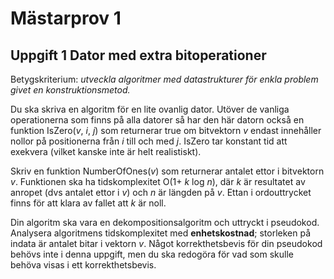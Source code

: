 # Mästarprov 1

## Uppgift 1 Dator med extra bitoperationer
Betygskriterium: *utveckla algoritmer med datastrukturer för enkla problem givet en konstruktionsmetod.*

Du ska skriva en algoritm för en lite ovanlig dator. Utöver de vanliga operationerna som finns på alla datorer så har den här datorn också en funktion IsZero(*v*, *i*, *j*) som returnerar true om bitvektorn *v* endast innehåller nollor på positionerna från *i* till och med *j*. IsZero tar konstant tid att exekvera (vilket kanske inte är helt realistiskt).

Skriv en funktion NumberOfOnes(*v*) som returnerar antalet ettor i bitvektorn *v*. Funktionen ska ha tidskomplexitet O(1+ *k* log *n*), där *k* är resultatet av anropet (dvs antalet ettor i *v*) och *n* är längden på *v*. Ettan i ordouttrycket finns för att klara av fallet att *k* är noll.

Din algoritm ska vara en dekompositionsalgoritm och uttryckt i pseudokod. Analysera algoritmens tidskomplexitet med **enhetskostnad**; storleken på indata är antalet bitar i vektorn *v*. Något korrekthetsbevis för din pseudokod behövs inte i denna uppgift, men du ska redogöra för vad som skulle behöva visas i ett korrekthetsbevis.
